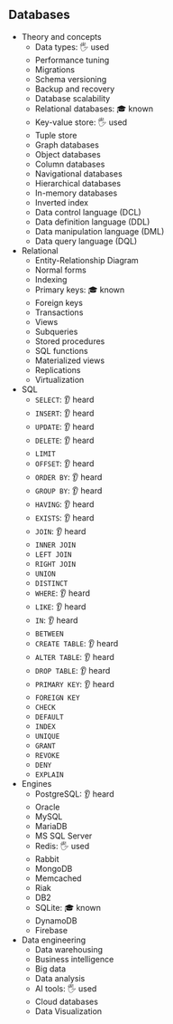 ## Databases

- Theory and concepts
  - Data types: 🖐️ used
  - Performance tuning
  - Migrations
  - Schema versioning
  - Backup and recovery
  - Database scalability
  - Relational databases: 🎓 known
  - Key-value store: 🖐️ used
  - Tuple store
  - Graph databases
  - Object databases
  - Column databases
  - Navigational databases
  - Hierarchical databases
  - In-memory databases
  - Inverted index
  - Data control language (DCL)
  - Data definition language (DDL)
  - Data manipulation language (DML)
  - Data query language (DQL)
- Relational
  - Entity-Relationship Diagram
  - Normal forms
  - Indexing
  - Primary keys: 🎓 known
  - Foreign keys
  - Transactions
  - Views
  - Subqueries
  - Stored procedures
  - SQL functions
  - Materialized views
  - Replications
  - Virtualization
- SQL
  - `SELECT`: 👂 heard
  - `INSERT`: 👂 heard
  - `UPDATE`: 👂 heard
  - `DELETE`: 👂 heard
  - `LIMIT`
  - `OFFSET`: 👂 heard
  - `ORDER BY`: 👂 heard
  - `GROUP BY`: 👂 heard
  - `HAVING`: 👂 heard
  - `EXISTS`: 👂 heard
  - `JOIN`: 👂 heard
  - `INNER JOIN`
  - `LEFT JOIN`
  - `RIGHT JOIN`
  - `UNION`
  - `DISTINCT`
  - `WHERE`: 👂 heard
  - `LIKE`: 👂 heard
  - `IN`: 👂 heard
  - `BETWEEN`
  - `CREATE TABLE`: 👂 heard
  - `ALTER TABLE`: 👂 heard
  - `DROP TABLE`: 👂 heard
  - `PRIMARY KEY`: 👂 heard
  - `FOREIGN KEY`
  - `CHECK`
  - `DEFAULT`
  - `INDEX`
  - `UNIQUE`
  - `GRANT`
  - `REVOKE`
  - `DENY`
  - `EXPLAIN`
- Engines
  - PostgreSQL: 👂 heard
  - Oracle
  - MySQL
  - MariaDB
  - MS SQL Server
  - Redis: 🖐️ used
  - Rabbit
  - MongoDB
  - Memcached
  - Riak
  - DB2
  - SQLite: 🎓 known
  - DynamoDB
  - Firebase
- Data engineering
  - Data warehousing
  - Business intelligence
  - Big data
  - Data analysis
  - AI tools: 🖐️ used
  - Cloud databases
  - Data Visualization
